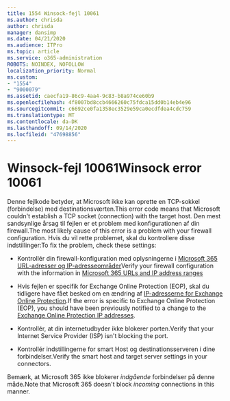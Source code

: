 ```yaml
---
title: 1554 Winsock-fejl 10061
ms.author: chrisda
author: chrisda
manager: dansimp
ms.date: 04/21/2020
ms.audience: ITPro
ms.topic: article
ms.service: o365-administration
ROBOTS: NOINDEX, NOFOLLOW
localization_priority: Normal
ms.custom:
- "1554"
- "9000079"
ms.assetid: caecfa19-86c9-4aa4-9c83-b8a974ce60b9
ms.openlocfilehash: 4f8007bd8ccb4666260c75fdca15dd0b14eb4e96
ms.sourcegitcommit: c6692ce0fa1358ec3529e59ca0ecdfdea4cdc759
ms.translationtype: MT
ms.contentlocale: da-DK
ms.lasthandoff: 09/14/2020
ms.locfileid: "47698856"
---
```

# <a name="winsock-error-10061"></a><span data-ttu-id="bf9a0-102">Winsock-fejl 10061</span><span class="sxs-lookup"><span data-stu-id="bf9a0-102">Winsock error 10061</span></span>

<span data-ttu-id="bf9a0-103">Denne fejlkode betyder, at Microsoft ikke kan oprette en TCP-sokkel (forbindelse) med destinationsværten.</span><span class="sxs-lookup"><span data-stu-id="bf9a0-103">This error code means that Microsoft couldn't establish a TCP socket (connection) with the target host.</span></span> <span data-ttu-id="bf9a0-104">Den mest sandsynlige årsag til fejlen er et problem med konfigurationen af din firewall.</span><span class="sxs-lookup"><span data-stu-id="bf9a0-104">The most likely cause of this error is a problem with your firewall configuration.</span></span> <span data-ttu-id="bf9a0-105">Hvis du vil rette problemet, skal du kontrollere disse indstillinger:</span><span class="sxs-lookup"><span data-stu-id="bf9a0-105">To fix the problem, check these settings:</span></span>

- <span data-ttu-id="bf9a0-106">Kontrollér din firewall-konfiguration med oplysningerne i [Microsoft 365 URL-adresser og IP-adresseområder](https://docs.microsoft.com/office365/enterprise/urls-and-ip-address-ranges)</span><span class="sxs-lookup"><span data-stu-id="bf9a0-106">Verify your firewall configuration with the information in [Microsoft 365 URLs and IP address ranges](https://docs.microsoft.com/office365/enterprise/urls-and-ip-address-ranges)</span></span>

- <span data-ttu-id="bf9a0-107">Hvis fejlen er specifik for Exchange Online Protection (EOP), skal du tidligere have fået besked om en ændring af [IP-adresserne for Exchange Online Protection](https://docs.microsoft.com/office365/SecurityCompliance/eop/exchange-online-protection-ip-addresses).</span><span class="sxs-lookup"><span data-stu-id="bf9a0-107">If the error is specific to Exchange Online Protection (EOP), you should have been previously notified to a change to the [Exchange Online Protection IP addresses](https://docs.microsoft.com/office365/SecurityCompliance/eop/exchange-online-protection-ip-addresses).</span></span>

- <span data-ttu-id="bf9a0-108">Kontrollér, at din internetudbyder ikke blokerer porten.</span><span class="sxs-lookup"><span data-stu-id="bf9a0-108">Verify that your Internet Service Provider (ISP) isn't blocking the port.</span></span>

- <span data-ttu-id="bf9a0-109">Kontrollér indstillingerne for smart Host og destinationsserveren i dine forbindelser.</span><span class="sxs-lookup"><span data-stu-id="bf9a0-109">Verify the smart host and target server settings in your connectors.</span></span>

<span data-ttu-id="bf9a0-110">Bemærk, at Microsoft 365 ikke blokerer *indgående* forbindelser på denne måde.</span><span class="sxs-lookup"><span data-stu-id="bf9a0-110">Note that Microsoft 365 doesn't block *incoming* connections in this manner.</span></span>
